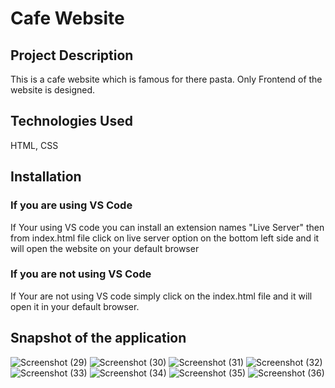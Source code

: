 # Cafe Website

## Project Description
This is a cafe website which is famous for there pasta. Only Frontend of the website is designed.

## Technologies Used
HTML, CSS

## Installation

### If you are using VS Code
If Your using VS code you can install an extension names "Live Server" then from index.html file click on live server option on the bottom left side and it will 
open the website on your default browser

### If you are not using VS Code
If Your are not using VS code simply click on the index.html file and it will open it in your default browser.

## Snapshot of the application
![Screenshot (29)](https://github.com/Programmer-Kishan/Cafe-website/assets/69651170/f33d932f-427f-437a-874d-658c519ed87c)
![Screenshot (30)](https://github.com/Programmer-Kishan/Cafe-website/assets/69651170/de4a1186-68f6-43ab-b684-f54df60b4142)
![Screenshot (31)](https://github.com/Programmer-Kishan/Cafe-website/assets/69651170/62af8bdf-810b-475e-8aa8-238fdba8aa5e)
![Screenshot (32)](https://github.com/Programmer-Kishan/Cafe-website/assets/69651170/fec654c3-a4a8-4b97-85c8-146b495e9bee)
![Screenshot (33)](https://github.com/Programmer-Kishan/Cafe-website/assets/69651170/ee4826bf-ff40-4481-80b6-fd31ee4b024e)
![Screenshot (34)](https://github.com/Programmer-Kishan/Cafe-website/assets/69651170/1b35b5b7-b882-42e9-b295-1a629c655fc5)
![Screenshot (35)](https://github.com/Programmer-Kishan/Cafe-website/assets/69651170/e1a118ac-465e-4fc6-9d98-05e6bfa561aa)
![Screenshot (36)](https://github.com/Programmer-Kishan/Cafe-website/assets/69651170/edff5a39-e1ec-4e37-a5c0-a105a5954051)

